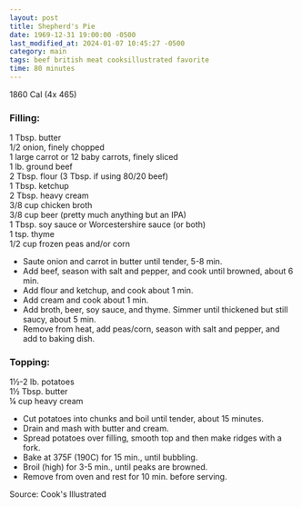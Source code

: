 ```yaml
---
layout: post
title: Shepherd's Pie
date: 1969-12-31 19:00:00 -0500
last_modified_at: 2024-01-07 10:45:27 -0500
category: main
tags: beef british meat cooksillustrated favorite
time: 80 minutes
---
```

1860 Cal (4x 465)
  
### Filling:

1 Tbsp. butter  
1/2 onion, finely chopped  
1 large carrot or 12 baby carrots, finely sliced  
1 lb. ground beef  
2 Tbsp. flour (3 Tbsp. if using 80/20 beef)  
1 Tbsp. ketchup  
2 Tbsp. heavy cream  
3/8 cup chicken broth  
3/8 cup beer (pretty much anything but an IPA)  
1 Tbsp. soy sauce or Worcestershire sauce (or both)  
1 tsp. thyme  
1/2 cup frozen peas and/or corn  

* Saute onion and carrot in butter until tender, 5-8 min.
* Add beef, season with salt and pepper, and cook until browned, about 6 min.
* Add flour and ketchup, and cook about 1 min.
* Add cream and cook about 1 min.
* Add broth, beer, soy sauce, and thyme. Simmer until thickened but still saucy, about 5 min.
* Remove from heat, add peas/corn, season with salt and pepper, and add to baking dish.

### Topping:

1½-2 lb. potatoes  
1½ Tbsp. butter  
¼ cup heavy cream  

* Cut potatoes into chunks and boil until tender, about 15 minutes.
* Drain and mash with butter and cream.
* Spread potatoes over filling, smooth top and then make ridges with a fork.
* Bake at 375F (190C) for 15 min., until bubbling.
* Broil (high) for 3-5 min., until peaks are browned.
* Remove from oven and rest for 10 min. before serving.

Source: Cook's Illustrated
